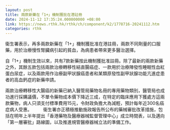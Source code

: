 ```yaml
---
layout: post
title: 兩款新藥在「1+」機制獲批在港註冊
date: 2024-11-12 17:35:24.000000000 +08:00
link: https://news.rthk.hk/rthk/ch/component/k2/1778716-20241112.htm
categories: rthk
---
```


衞生署表示，再多兩款新藥在「1+」機制獲批准在港註冊，兩款不同劑量的口服藥，用於治療慢性腎臟病引起的貧血，為病患者帶來更多醫治選擇。

自「1+」機制生效以來，共有7款新藥按此機制獲批准註冊。除了最新的兩款新藥之外，其餘五款包括兩款治療轉移性結直腸癌症、一款用於治療陣發性睡眠性血紅蛋白尿症，以及兩款用作治療副甲狀腺癌患者和某類原發性副甲狀腺功能亢進症患者的高血鈣症的新藥申請。

兩款治療轉移性大腸癌的新藥已納入醫管局藥物名冊的專用藥物類別，醫管局也成功進行採購議價，不單令藥物成本價下降近三成，在特定的臨床應用下獲處方這兩款藥物，病人只須支付標準費用15元，令財政負擔大為減輕，預計每年近300名癌症病人受惠。
　　 
衞生署亦正積極推動施政報告所公布的藥械審批改革措施，包括在明年上半年提出「香港藥物及醫療器械監督管理中心」成立時間表，以及邁向「第一層審批」路線圖，以及推進規管醫療器械立法的準備工作。
